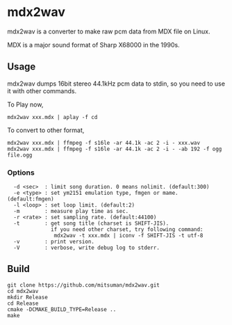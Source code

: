 # mdx2wav

mdx2wav is a converter to make raw pcm data from MDX file on Linux.

MDX is a major sound format of Sharp X68000 in the 1990s.

## Usage

mdx2wav dumps 16bit stereo 44.1kHz pcm data to stdin, so you need to use it with other commands.

To Play now,
```shell
mdx2wav xxx.mdx | aplay -f cd
```

To convert to other format,
```shell
mdx2wav xxx.mdx | ffmpeg -f s16le -ar 44.1k -ac 2 -i - xxx.wav
mdx2wav xxx.mdx | ffmpeg -f s16le -ar 44.1k -ac 2 -i - -ab 192 -f ogg file.ogg
```

### Options

```shell
  -d <sec>  : limit song duration. 0 means nolimit. (default:300)
  -e <type> : set ym2151 emulation type, fmgen or mame. (default:fmgen)
  -l <loop> : set loop limit. (default:2)
  -m        : measure play time as sec.
  -r <rate> : set sampling rate. (default:44100)
  -t        : get song title (charset is SHIFT-JIS).
              if you need other charset, try following command:
               mdx2wav -t xxx.mdx | iconv -f SHIFT-JIS -t utf-8
  -v        : print version.
  -V        : verbose, write debug log to stderr.

```

## Build

```shell
git clone https://github.com/mitsuman/mdx2wav.git
cd mdx2wav
mkdir Release
cd Release
cmake -DCMAKE_BUILD_TYPE=Release ..
make
```
